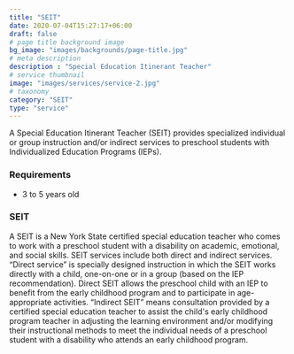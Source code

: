 ```yaml
---
title: "SEIT"
date: 2020-07-04T15:27:17+06:00
draft: false
# page title background image
bg_image: "images/backgrounds/page-title.jpg"
# meta description
description : "Special Education Itinerant Teacher"
# service thumbnail
image: "images/services/service-2.jpg"
# taxonomy
category: "SEIT"
type: "service"
---
```



A Special Education Itinerant Teacher (SEIT) provides specialized individual or group instruction and/or indirect services to preschool students with Individualized Education Programs (IEPs).

### Requirements

* 3 to 5 years old


### SEIT

A SEIT is a New York State certified special education teacher who comes to work with a preschool student with a disability on academic, emotional, and social skills.  SEIT services include both direct and indirect services. “Direct service” is specially designed instruction in which the SEIT works directly with a child, one-on-one or in a group (based on the IEP recommendation). Direct SEIT allows the preschool child with an IEP to benefit from the early childhood program and to participate in age-appropriate activities. “Indirect SEIT” means consultation provided by a certified special education teacher to assist the child's early childhood program teacher in adjusting the learning environment and/or modifying their instructional methods to meet the individual needs of a preschool student with a disability who attends an early childhood program. 


